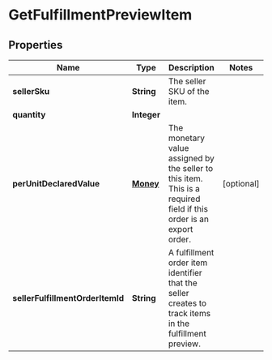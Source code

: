 
# GetFulfillmentPreviewItem

## Properties
Name | Type | Description | Notes
------------ | ------------- | ------------- | -------------
**sellerSku** | **String** | The seller SKU of the item. | 
**quantity** | **Integer** |  | 
**perUnitDeclaredValue** | [**Money**](Money.md) | The monetary value assigned by the seller to this item. This is a required field if this order is an export order. |  [optional]
**sellerFulfillmentOrderItemId** | **String** | A fulfillment order item identifier that the seller creates to track items in the fulfillment preview. | 



